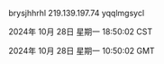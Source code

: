 brysjhhrhl 219.139.197.74 yqqlmgsycl

2024年 10月 28日 星期一 18:50:02 CST

2024年 10月 28日 星期一 10:50:02 GMT
